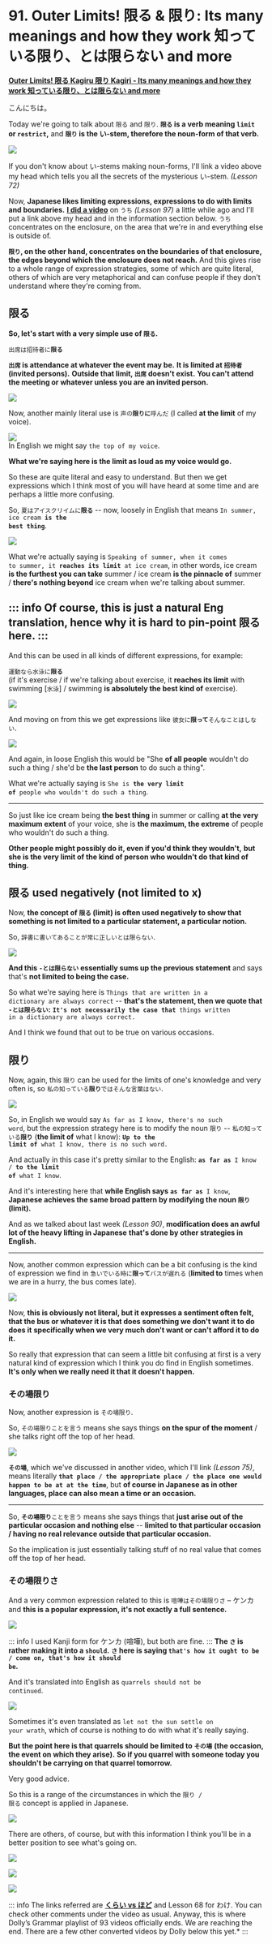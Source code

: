 # **91. Outer Limits! 限る & 限り: Its many meanings and how they work 知っている限り、とは限らない and more**

[**Outer Limits! 限る Kagiru 限り Kagiri - Its many meanings and how they work 知っている限り、とは限らない and more**](https://www.youtube.com/watch?v=jWCLPJwZS5E&list=PLg9uYxuZf8x_A-vcqqyOFZu06WlhnypWj&index=96&ab_channel=OrganicJapanesewithCureDolly)

こんにちは。

Today we're going to talk about <code>限る</code> and <code>限り</code>. **<code>限る</code> is a verb meaning <code>limit</code> or <code>restrict</code>,** and **<code>限り</code> is the い-stem, therefore the noun-form of that verb.**

![](media/image270.webp)

If you don't know about い-stems making noun-forms, I'll link a video above my head which tells you all the secrets of the mysterious い-stem.
*(Lesson 72)*

Now, **Japanese likes limiting expressions, expressions to do with limits and boundaries.** [**I did a video**](https://www.youtube.com/watch?v=56sy0qfY0Js) on <code>うち</code> *(Lesson 97)* a little while ago and I'll put a link above my head and in the information section below. <code>うち</code> concentrates on the enclosure, on the area that we're in and everything else is outside of.

**<code>限り</code>, on the other hand, concentrates on the boundaries of that enclosure,** **the edges beyond which the enclosure does not reach.** And this gives rise to a whole range of expression strategies, some of which are quite literal, others of which are very metaphorical and can confuse people if they don't understand where they're coming from.

## 限る

**So, let's start with a very simple use of <code>限る</code>.**

<code>出席は招待者に**限る**</code>

**<code>出席</code> is attendance at whatever the event may be.** **It is limited at <code>招待者</code> (invited persons).** **Outside that limit, <code>出席</code> doesn't exist.** **You can't attend the meeting or whatever unless you are an invited person.**

![](media/image561.webp)

Now, another mainly literal use is <code>声の**限りに**呼んだ</code> (I called **at the limit** of my voice).

![](media/image977.webp)  
In English we might say <code>the top of my voice</code>.

**What we're saying here is the limit as loud as my voice would go.**

So these are quite literal and easy to understand. But then we get expressions which I think most of you will have heard at some time and are perhaps a little more confusing.

So, <code>夏はアイスクリイムに**限る**</code> -- now, loosely in English that means <code>In summer, ice cream **is the best thing**</code>.

![](media/image960.webp)

What we're actually saying is <code>Speaking of summer, when it comes to summer, it **reaches its limit** at ice cream</code>, in other words, ice cream **is the furthest you can take** summer / ice cream **is the pinnacle of** summer / **there's nothing beyond** ice cream when we're talking about summer.

::: info
Of course, this is just a natural Eng translation, hence why it is hard to pin-point 限る here.
:::
---

And this can be used in all kinds of different expressions, for example:

<code>運動なら水泳に**限る**</code>  
(if it's exercise / if we're talking about exercise, it **reaches its limit** with swimming \[<code>水泳</code>\] / swimming **is absolutely the best kind of** exercise).

![](media/image310.webp)

And moving on from this we get expressions like <code>彼女に**限って**そんなことはしない</code>.

![](media/image465.webp)

And again, in loose English this would be "She **of all people** wouldn't do such a thing / she'd be **the last person** to do such a thing".

What we're actually saying is <code>She is **the very limit of** people who wouldn't do such a thing</code>.

---

So just like ice cream being **the best thing** in summer or calling **at the very maximum extent** of your voice, she is **the maximum, the extreme** of people who wouldn't do such a thing.

**Other people might possibly do it, even if you'd think they wouldn't,** **but she is the very limit of the kind of person who wouldn't do that kind of thing.**

## 限る used negatively (not limited to x)

Now, **the concept of <code>限る</code> (limit) is often used negatively to show that** **something is not limited to a particular statement, a particular notion.**

So, <code>辞書に書いてあることが常に正しいとは限らない</code>.

![](media/image406.webp)

**And this <code>-とは限らない</code> essentially sums up the previous statement** and says that's **not limited to being the case.**

So what we're saying here is <code>Things that are written in a dictionary are always correct</code> -- **that's the statement, then we quote that <code>-とは限らない</code>:** <code>**It's not necessarily the case that** things written in a dictionary are always correct.</code>

And I think we found that out to be true on various occasions.

## 限り

Now, again, this <code>限り</code> can be used for the limits of one's knowledge and very often is, so <code>私の知っている**限り**ではそんな言葉はない</code>.

![](media/image41.webp)

So, in English we would say <code>As far as I know, there's no such word</code>, but the expression strategy here is to modify the noun <code>限り</code> -- <code>私の知っている**限り**</code> (**the limit of** what I know): <code>**Up to the limit of** what I know, there is no such word.</code>

And actually in this case it's pretty similar to the English: <code>**as far as** I know / **to the limit of** what I know</code>.

And it's interesting here that **while English says** <code>**as far as** I know</code>, **Japanese achieves the same broad pattern by modifying the noun <code>限り</code> (limit).**

And as we talked about last week *(Lesson 90)*, **modification does an awful lot of the heavy lifting in Japanese** **that's done by other strategies in English.**

---

Now, another common expression which can be a bit confusing is the kind of expression we find in <code>急いでいる時に**限って**バスが遅れる</code> (**limited to** times when we are in a hurry, the bus comes late).

![](media/image392.webp)

Now, **this is obviously not literal, but it expresses a sentiment often felt,** **that the bus or whatever it is that does something we don't want it to do does it** **specifically when we very much don't want or can't afford it to do it.**

So really that expression that can seem a little bit confusing at first is a very natural kind of expression which I think you do find in English sometimes. **It's only when we really need it that it doesn't happen.**

### その場限り

Now, another expression is <code>その場限り</code>.

So, <code>その場限りことを言う</code> means she says things **on the spur of the moment** / she talks right off the top of her head.

![](media/image53.webp)

**<code>その場</code>**, which we've discussed in another video, which I'll link *(Lesson 75)*, means literally **<code>that place / the appropriate place / the place one would happen to be at at the time</code>**, but **of course in Japanese as in other languages, place can also mean a time or an occasion.**

---

So, <code>**その場限り**ことを言う</code> means she says things that **just arise out of the particular occasion and nothing else** -- **limited to that particular occasion / having no real relevance outside that particular occasion.**

So the implication is just essentially talking stuff of no real value that comes off the top of her head.

### その場限りさ

And a very common expression related to this is <code>喧嘩はその場限りさ</code> – ケンカ and **this is a popular expression, it's not exactly a full sentence.**

![](media/image1025.webp)

::: info
I used Kanji form for ケンカ (喧嘩), but both are fine.
:::
**The <code>さ</code> is rather making it into a <code>should</code>.** **<code>さ</code> here is saying <code>that's how it ought to be / come on, that's how it should be</code>.**

And it's translated into English as <code>quarrels should not be continued</code>.

![](media/image597.webp)

Sometimes it's even translated as <code>let not the sun settle on your wrath</code>, which of course is nothing to do with what it's really saying.

**But the point here is that quarrels should be limited to <code>その場</code>** **(the occasion, the event on which they arise).** **So if you quarrel with someone today you shouldn't be carrying on that quarrel tomorrow.**

Very good advice.

So this is a range of the circumstances in which the <code>限り / 限る</code> concept is applied in Japanese.

![](media/image482.webp)

There are others, of course, but with this information I think you'll be in a better position to see what's going on.

![](media/image1091.webp)

![](media/image855.webp)

![](media/image879.webp)

::: info
The links referred are [**くらい vs ほど**](https://www.youtube.com/watch?v=6PEQTcDnbBk&ab_channel=OrganicJapanesewithCureDolly) and Lesson 68 for わけ. You can check other comments under the video as usual.
Anyway, this is where Dolly’s Grammar playlist of 93 videos officially ends. We are reaching the end. There are a few other converted videos by Dolly below this yet.*
:::
